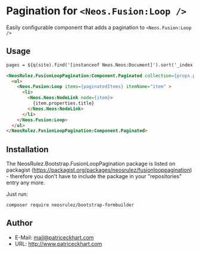 # Pagination for `<Neos.Fusion:Loop />`

Easily configurable component that adds a pagination to `<Neos.Fusion:Loop />`


## Usage

```html
pages = ${q(site).find('[instanceof Neos.Neos:Document]').sort('_index', 'DESC')}

<NeosRulez.FusionLoopPagination:Component.Paginated collection={props.pages} itemsPerPage="4">
  <ul>
    <Neos.Fusion:Loop items={paginatedItems} itemName="item" >
      <li>
        <Neos.Neos:NodeLink node={item}>
          {item.properties.title}
        </Neos.Neos:NodeLink>
      </li>
    </Neos.Fusion:Loop>
  </ul>
</NeosRulez.FusionLoopPagination:Component.Paginated>
```


## Installation

The NeosRulez.Bootstrap.FusionLoopPagination package is listed on packagist (https://packagist.org/packages/neosrulez/fusionlooppagination) - therefore you don't have to include the package in your "repositories" entry any more.

Just run:

```
composer require neosrulez/bootstrap-formbuilder
```


## Author

* E-Mail: mail@patriceckhart.com
* URL: http://www.patriceckhart.com
